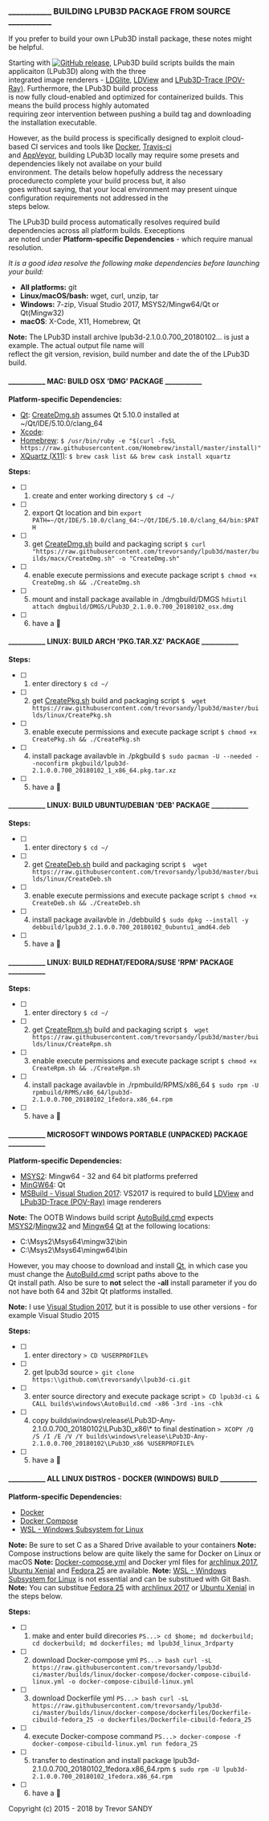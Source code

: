 ### ___________ BUILDING LPUB3D PACKAGE FROM SOURCE ___________

If you prefer to build your own LPub3D install package, these notes might be helpful.

Starting with [![GitHub release][gh-rel-badge]][gh-rel-url], LPub3D build scripts builds the main applicaiton (LPub3D) along with the three  
integrated image renderers - [LDGlite][ldglite], [LDView][ldview] and [LPub3D-Trace (POV-Ray)][povray]. Furthermore, the LPub3D build process  
is now fully cloud-enabled and optimized for containerized builds. This means the build process highly automated  
requiring zeor intervention between pushing a build tag and downloading the installation executable.  

However, as the build process is specifically designed to exploit cloud-based CI services and tools like [Docker][dockerrepo], [Travis-ci][travis-ci]  
and [AppVeyor][appveyor-ci], building LPub3D locally may require some presets and dependencies likely not availabe on your build  
environment. The details below hopefully address the necessary procedurecto complete your build process but, it also  
goes without saying, that your local environment may present uinque configuration requirements not addressed in the  
steps below.

The LPub3D build process automatically resolves required build dependencies across all platform builds. Execeptions  
are noted under **Platform-specific Dependencies** - which require manual resolution.

*It is a good idea resolve the following make dependencies before launching your build:*
* **All platforms:** git
* **Linux/macOS/bash:** wget, curl, unzip, tar
* **Windows:** 7-zip, Visual Studio 2017, MSYS2/Mingw64/Qt or Qt(Mingw32)
* **macOS**: X-Code, X11, Homebrew, Qt

**Note:** The LPub3D install archive lpub3d-2.1.0.0.700_20180102... is just a example. The actual output file name will  
reflect the git version, revision, build number and date the of the LPub3D build.  

#### ___________ MAC: BUILD OSX ‘DMG’ PACKAGE ___________

**Platform-specific Dependencies:**
*  [Qt][qtwebsite]: [CreateDmg.sh][createdmg] assumes Qt 5.10.0 installed at ~/Qt/IDE/5.10.0/clang_64
*  [Xcode][xcode]:
*  [Homebrew][homebrew]:         `$ /usr/bin/ruby -e "$(curl -fsSL https://raw.githubusercontent.com/Homebrew/install/master/install)"`
*  [XQuartz (X11)][x11]:         `$ brew cask list && brew cask install xquartz`

**Steps:**

- [ ] 1. create and enter working directory
`$ cd ~/`
- [ ] 2. export Qt location and bin
`export PATH=~/Qt/IDE/5.10.0/clang_64:~/Qt/IDE/5.10.0/clang_64/bin:$PATH`
- [ ] 3. get [CreateDmg.sh][createdmg] build and packaging script
`$ curl "https://raw.githubusercontent.com/trevorsandy/lpub3d/master/builds/macx/CreateDmg.sh" -o "CreateDmg.sh"`
- [ ] 4. enable execute permissions and execute package script
`$ chmod +x CreateDmg.sh && ./CreateDmg.sh`
- [ ] 5. mount and install package available in ./dmgbuild/DMGS
`hdiutil attach dmgbuild/DMGS/LPub3D_2.1.0.0.700_20180102_osx.dmg`
- [ ] 6. have a :beer:

#### ___________ LINUX: BUILD ARCH 'PKG.TAR.XZ' PACKAGE ___________

**Steps:**
- [ ] 1. enter directory
`$ cd ~/`
- [ ] 2. get [CreatePkg.sh][createpkg] build and packaging script
`$  wget https://raw.githubusercontent.com/trevorsandy/lpub3d/master/builds/linux/CreatePkg.sh`
- [ ] 3. enable execute permissions and execute package script
`$ chmod +x CreatePkg.sh && ./CreatePkg.sh`
- [ ] 4. install package availavble in ./pkgbuild
`$ sudo pacman -U --needed --noconfirm pkgbuild/lpub3d-2.1.0.0.700_20180102_1_x86_64.pkg.tar.xz`
- [ ] 5. have a :beer:

#### ___________ LINUX: BUILD UBUNTU/DEBIAN 'DEB' PACKAGE ___________

**Steps:**
- [ ] 1. enter directory
`$ cd ~/`
- [ ] 2. get [CreateDeb.sh][createdeb] build and packaging script
`$  wget https://raw.githubusercontent.com/trevorsandy/lpub3d/master/builds/linux/CreateDeb.sh`
- [ ] 3. enable execute permissions and execute package script
`$ chmod +x CreateDeb.sh && ./CreateDeb.sh`
- [ ] 4. install package availavble in ./debbuild
`$ sudo dpkg --install -y debbuild/lpub3d_2.1.0.0.700_20180102_0ubuntu1_amd64.deb`
- [ ] 5. have a :beer:

#### ___________ LINUX: BUILD REDHAT/FEDORA/SUSE 'RPM' PACKAGE ___________

**Steps:**
- [ ] 1. enter directory
`$ cd ~/`
- [ ] 2. get [CreateRpm.sh][createrpm] build and packaging script
`$  wget https://raw.githubusercontent.com/trevorsandy/lpub3d/master/builds/linux/CreateRpm.sh`
- [ ] 3. enable execute permissions and execute package script
`$ chmod +x CreateRpm.sh && ./CreateRpm.sh`
- [ ] 4. install package availavble in ./rpmbuild/RPMS/x86_64
`$ sudo rpm -U rpmbuild/RPMS/x86_64/lpub3d-2.1.0.0.700_20180102_1fedora.x86_64.rpm`
- [ ] 5. have a :beer:

#### ___________ MICROSOFT WINDOWS PORTABLE (UNPACKED) PACKAGE ___________

**Platform-specific Dependencies:**
* [MSYS2][msys2]: Mingw64 - 32 and 64 bit platforms preferred
* [MinGW64][mingw64]: Qt
* [MSBuild - Visual Studion 2017][vs2017]: VS2017 is required to build [LDView][ldview] and [LPub3D-Trace (POV-Ray)][povray] image renderers

**Note:** The OOTB Windows build script [AutoBuild.cmd][autobuild] expects [MSYS2][msys2]/[Mingw32][mingw64] and [Mingw64][mingw64] [Qt][qtwebsite] at the following locations:
* C:\Msys2\Msys64\mingw32\bin
* C:\Msys2\Msys64\mingw64\bin

However, you may choose to download and install [Qt][qtwebsite], in which case you must change the [AutoBuild.cmd][autobuild] script paths above to the  
Qt install path. Also be sure to **not** select the **-all** install parameter if you do not have both 64 and 32bit Qt platforms installed. 

**Note:** I use [Visual Studion 2017][vs2017], but it is possible to use other versions - for example Visual Studio 2015

**Steps:**
- [ ] 1. enter directory
`> CD %USERPROFILE%`
- [ ] 2. get lpub3d source
`> git clone https:\\github.com\trevorsandy\lpub3d-ci.git`
- [ ] 3. enter source directory and execute package script
`> CD lpub3d-ci & CALL builds\windows\AutoBuild.cmd -x86 -3rd -ins -chk`
- [ ] 4. copy builds\windows\release\LPub3D-Any-2.1.0.0.700_20180102\LPub3D_x86\\* to final destination
`> XCOPY /Q /S /I /E /V /Y builds\windows\release\LPub3D-Any-2.1.0.0.700_20180102\LPub3D_x86 %USERPROFILE%`
- [ ] 5. have a :beer:

#### ___________ ALL LINUX DISTROS - DOCKER (WINDOWS) BUILD ___________
**Platform-specific Dependencies:**
* [Docker][dockerinstall]
* [Docker Compose][dockercompose]   
* [WSL - Windows Subsystem for Linux][wsl]

**Note:** Be sure to set C as a Shared Drive available to your containers
**Note:** Compose instructions below are quite likely the same for Docker on Linux or macOS
**Note:** [Docker-compose.yml][dockercomposefile] and Docker yml files for [archlinux 2017][dockerarch], [Ubuntu Xenial][dockerxenial] and [Fedora 25][dockerfedora] are available.
**Note:** [WSL - Windows Subsystem for Linux][wsl] is not essential and can be substitued with Git Bash.
**Note:** You can substitue [Fedora 25][dockerfedora] with [archlinux 2017][dockerarch] or [Ubuntu Xenial][dockerxenial] in the steps below.

**Steps:**
- [ ] 1. make and enter build direcories
`PS...> cd $home; md dockerbuild; cd dockerbuild; md dockerfiles; md lpub3d_linux_3rdparty`
- [ ] 2. download Docker-compose yml
`PS...> bash curl -sL https://raw.githubusercontent.com/trevorsandy/lpub3d-ci/master/builds/linux/docker-compose/docker-compose-cibuild-linux.yml -o docker-compose-cibuild-linux.yml`
- [ ] 3. download Dockerfile yml
`PS...> bash curl -sL https://raw.githubusercontent.com/trevorsandy/lpub3d-ci/master/builds/linux/docker-compose/dockerfiles/Dockerfile-cibuild-fedora_25 -o dockerfiles/Dockerfile-cibuild-fedora_25`
- [ ] 4. execute Docker-compose command
`PS...> docker-compose -f docker-compose-cibuild-linux.yml run fedora_25`
- [ ] 5. transfer to destination and install package lpub3d-2.1.0.0.700_20180102_1fedora.x86_64.rpm
`$ sudo rpm -U lpub3d-2.1.0.0.700_20180102_1fedora.x86_64.rpm`
- [ ] 6. have a :beer:

[xcode]:             https://developer.apple.com/xcode/downloads/
[x11]:               https://www.xquartz.org/
[homebrew]:          http://brew.sh
[appdmg]:            https://github.com/LinusU/node-appdmg
[qtwebsite]:         https://www.qt.io/download/
[createdmg]:         https://github.com/trevorsandy/lpub3d/blob/master/builds/macx/CreateDmg.sh
[createrpm]:	     https://github.com/trevorsandy/lpub3d/blob/master/builds/linux/CreateRpm.sh
[createpkg]:	     https://github.com/trevorsandy/lpub3d/blob/master/builds/linux/CreatePkg.sh
[createdeb]:	     https://github.com/trevorsandy/lpub3d/blob/master/builds/linux/CreateDeb.sh
[autobuild]:         https://github.com/trevorsandy/lpub3d/blob/master/builds/windows/AutoBuild.cmd
[msys2]:             http://www.msys2.org/
[mingw64]:           https://github.com/Alexpux/mingw-w64
[dockerinstall]:     https://www.docker.com/get-docker
[dockercompose]:     https://docs.docker.com/compose/install/
[dockercomposefile]: https://github.com/trevorsandy/lpub3d-ci/blob/master/builds/linux/docker-compose/docker-compose-cibuild-linux.yml
[dockerarch]:        https://github.com/trevorsandy/lpub3d-ci/blob/master/builds/linux/docker-compose/dockerfiles/Dockerfile-cibuild-archlinux_2017
[dockerxenial]:      https://github.com/trevorsandy/lpub3d-ci/blob/master/builds/linux/docker-compose/dockerfiles/Dockerfile-cibuild-ubuntu_xenial
[dockerfedora]:      https://github.com/trevorsandy/lpub3d-ci/blob/master/builds/linux/docker-compose/dockerfiles/Dockerfile-cibuild-fedora_25
[dockerrepo]:        https://hub.docker.com/r/trevorsandy/lpub3d-ci/
[wsl]:               https://docs.microsoft.com/en-us/windows/wsl/install-win10
[vs2017]:            https://www.visualstudio.com/downloads/
[travis-ci]:         https://travis-ci.org/trevorsandy/lpub3d-ci
[appveyor-ci]:       https://ci.appveyor.com/project/trevorsandy/lpub3d-ci
[gh-rel-badge]:      https://img.shields.io/github/release/trevorsandy/lpub3d-ci.svg
[gh-rel-url]:        https://github.com/trevorsandy/lpub3d-ci/releases/latest

[ldglite]:          https://github.com/trevorsandy/ldglite
[ldview]:           https://github.com/trevorsandy/ldview
[povray]:           https://github.com/trevorsandy/povray

Copyright (c) 2015 - 2018 by Trevor SANDY
